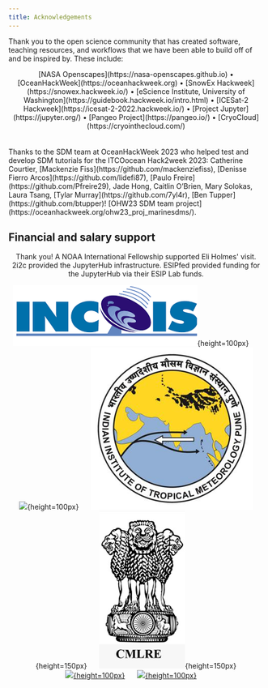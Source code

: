 ```yaml
---
title: Acknowledgements
---
```


Thank you to the open science community that has created software, teaching resources, and workflows that we have been able to build off of and be inspired by. These include: 

<center>
[NASA Openscapes](https://nasa-openscapes.github.io) &bullet; 
[OceanHackWeek](https://oceanhackweek.org) &bullet; 
[SnowEx Hackweek](https://snowex.hackweek.io/) &bullet; 
[eScience Institute, University of Washington](https://guidebook.hackweek.io/intro.html) &bullet; 
[ICESat-2 Hackweek](https://icesat-2-2022.hackweek.io/) &bullet;
[Project Jupyter](https://jupyter.org/) &bullet; 
[Pangeo Project](https://pangeo.io/) &bullet; 
[CryoCloud](https://cryointhecloud.com/)
</center>
<br/><br/>
Thanks to the SDM team at OceanHackWeek 2023 who helped test and develop SDM tutorials for the ITCOocean Hack2week 2023: Catherine Courtier, [Mackenzie Fiss](https://github.com/mackenziefiss), [Denisse Fierro Arcos](https://github.com/lidefi87), [Paulo Freire](https://github.com/Pfreire29), Jade Hong, Caitlin O’Brien, Mary Solokas, Laura Tsang, [Tylar Murray](https://github.com/7yl4r), [Ben Tupper](https://github.com/btupper)! [OHW23 SDM team project](https://oceanhackweek.org/ohw23_proj_marinesdms/).

## Financial and salary support

<center>
Thank you! A NOAA International Fellowship supported Eli Holmes' visit. 2i2c provided the JupyterHub infrastructure. ESIPfed provided funding for the JupyterHub via their ESIP Lab funds.

![](images/incois.png){height=100px}<img width="20px">
![](https://www.fisheries.noaa.gov/themes/custom/noaa_components/images/NOAA_FISHERIES_logoH.png){height=100px}<img width="20px">
![](images/iitm.jpeg){height=150px}<img width="20px">
![](images/cmlre.jpeg){height=150px}
<br/>
[![](https://2i2c.org/media/logo.svg){height=100px}](https://2i2c.org)<img width="20px">
[![](https://www.esipfed.org/wp-content/uploads/2019/09/esip-logo-uptodate.transparent-background.png){height=100px}](https://www.esipfed.org)<img width="20px">
</center>
